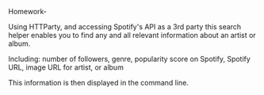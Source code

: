 Homework-

Using HTTParty, and accessing Spotify's API as a 3rd party this search helper enables you to find any and all relevant information 
about an artist or album.

Including: number of followers, genre, popularity score on Spotify, Spotify URL, image URL for artist, or album

This information is then displayed in the command line.

